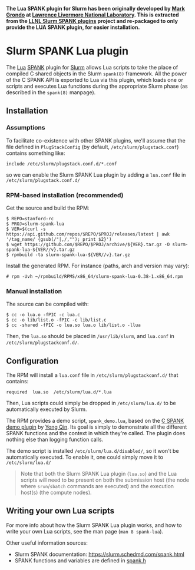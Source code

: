 **The Lua SPANK plugin for Slurm has been originally developed by [Mark
Grondo](https://github.com/grondo) at [Lawrence Livermore National
Laboratory](https://www.llnl.gov/). This is extracted from the [LLNL Slurm
SPANK plugins](https://github.com/grondo/slurm-spank-plugins) project and
re-packaged to only provide the LUA SPANK plugin, for easier installation.**


# Slurm SPANK Lua plugin

The [Lua](https://www.lua.org/) [SPANK](https://slurm.schedmd.com/spank.html)
plugin for [Slurm](https://slurm.schedmd.com/) allows Lua scripts to take the
place of compiled C shared objects in the Slurm `spank(8)` framework. All the
power of the C SPANK API is exported to Lua via this plugin, which loads one or
scripts and executes Lua functions during the appropriate Slurm phase (as
described in the `spank(8)` manpage).




## Installation

### Assumptions

To facilitate co-existence with other SPANK plugins, we'll assume that the file
defined in `PlugStackConfig` (by default, `/etc/slurm/plugstack.conf`) contains
something like:
```
include /etc/slurm/plugstack.conf.d/*.conf
```
so we can enable the Slurm SPANK Lua plugin by adding a `lua.conf` file in
`/etc/slurm/plugstack.conf.d/`

### RPM-based installation (recommended)

Get the source and build the RPM:

```
$ REPO=stanford-rc
$ PROJ=slurm-spank-lua
$ VER=$(curl -s https://api.github.com/repos/$REPO/$PROJ/releases/latest | awk '/tag_name/ {gsub(/"|,/,""); print $2}')
$ wget https://github.com/$REPO/$PROJ/archive/${VER}.tar.gz -O slurm-spank-lua-${VER//v}.tar.gz
$ rpmbuild -ta slurm-spank-lua-${VER//v}.tar.gz
```

Install the generated RPM. For instance (paths, arch and version may vary):

```
# rpm -Uvh ~/rpmbuild/RPMS/x86_64/slurm-spank-lua-0.38-1.x86_64.rpm
```

### Manual installation

The source can be compiled with:
```
$ cc -o lua.o -fPIC -c lua.c
$ cc -o lib/list.o -fPIC -c lib/list.c
$ cc -shared -fPIC -o lua.so lua.o lib/list.o -llua
```

Then, the  `lua.so` should be placed in `/usr/lib/slurm`, and `lua.conf` in
`/etc/slurm/plugstackconf.d/`.


## Configuration

The RPM will install a `lua.conf` file in `/etc/slurm/plugstackconf.d/` that
contains:
```
required  lua.so  /etc/slurm/lua.d/*.lua
```
Then, Lua scripts could simply be dropped in `/etc/slurm/lua.d/` to be
automatically executed by Slurm.




The RPM provides a demo script, `spank_demo.lua`,  based on the [C SPANK demo
plugin](https://github.com/yqin/slurm-plugins/blob/master/spank_demo.c) by
[Yong Qin](https://github.com/yqin). Its goal is simply to demonstrate all the
different SPANK functions and the context in which they're called. The plugin
does nothing else than logging function calls.

The demo script is installed `/etc/slurm/lua.d/disabled/`, so it won't be
automatically executed.  To enable it, one could simply move it to
`/etc/slurm/lua.d/`


> Note that both the Slurm SPANK Lua plugin (`lua.so`) and the Lua scripts will
need to be present on both the submission host (the node where `srun`/`sbatch`
commands are executed) and the execution host(s) (the compute nodes).


## Writing your own Lua scripts

For more info about how the Slurm SPANK Lua plugin works, and how to write your
own Lua scripts, see the man page (`man 8 spank-lua`).

Other useful information sources:

* Slurm SPANK documentation: https://slurm.schedmd.com/spank.html
* SPANK functions and variables are defined in
  [spank.h](https://github.com/SchedMD/slurm/blob/master/slurm/spank.h)





